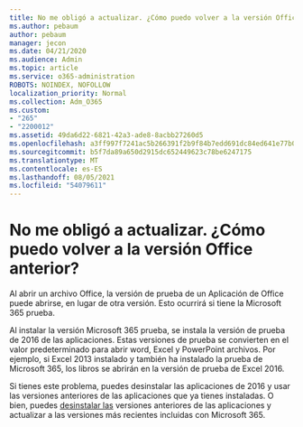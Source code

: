 ```yaml
---
title: No me obligó a actualizar. ¿Cómo puedo volver a la versión Office anterior?
ms.author: pebaum
author: pebaum
manager: jecon
ms.date: 04/21/2020
ms.audience: Admin
ms.topic: article
ms.service: o365-administration
ROBOTS: NOINDEX, NOFOLLOW
localization_priority: Normal
ms.collection: Adm_O365
ms.custom:
- "265"
- "2200012"
ms.assetid: 49da6d22-6821-42a3-ade8-8acbb27260d5
ms.openlocfilehash: a3ff997f7241ac5b266391f2b9f84b7edd691dc84ed641e77b091d33c5a3dbf5
ms.sourcegitcommit: b5f7da89a650d2915dc652449623c78be6247175
ms.translationtype: MT
ms.contentlocale: es-ES
ms.lasthandoff: 08/05/2021
ms.locfileid: "54079611"
---
```

# <a name="dont-force-me-to-upgrade-how-do-i-go-back-to-the-previous-office-version"></a>No me obligó a actualizar. ¿Cómo puedo volver a la versión Office anterior?

Al abrir un archivo Office, la versión de prueba de un Aplicación de Office puede abrirse, en lugar de otra versión. Esto ocurrirá si tiene la Microsoft 365 prueba.
  
Al instalar la versión Microsoft 365 prueba, se instala la versión de prueba de 2016 de las aplicaciones. Estas versiones de prueba se convierten en el valor predeterminado para abrir word, Excel y PowerPoint archivos. Por ejemplo, si Excel 2013 instalado y también ha instalado la prueba de Microsoft 365, los libros se abrirán en la versión de prueba de Excel 2016.
  
Si tienes este problema, [](https://support.office.com/article/9dd49b83-264a-477a-8fcc-2fdf5dbf61d8.aspx) puedes desinstalar las aplicaciones de 2016 y usar las versiones anteriores de las aplicaciones que ya tienes instaladas. O bien, puedes [desinstalar las](https://support.office.com/article/9dd49b83-264a-477a-8fcc-2fdf5dbf61d8.aspx) versiones anteriores de las aplicaciones y actualizar a las versiones más recientes incluidas con Microsoft 365.
